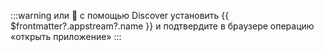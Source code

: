 :::warning или :thinking:
с помощью Discover <a :href="'appstream://' + $frontmatter?.appstream?.id">установить {{ $frontmatter?.appstream?.name }}</a> и подтвердите в браузере операцию «открыть приложение»
:::
